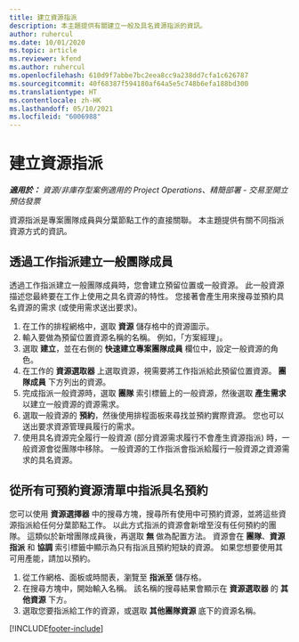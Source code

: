 ```yaml
---
title: 建立資源指派
description: 本主題提供有關建立一般及具名資源指派的資訊。
author: ruhercul
ms.date: 10/01/2020
ms.topic: article
ms.reviewer: kfend
ms.author: ruhercul
ms.openlocfilehash: 610d9f7abbe7bc2eea8cc9a238dd7cfa1c626787
ms.sourcegitcommit: 40f68387f594180af64a5e5c748b6efa188bd300
ms.translationtype: HT
ms.contentlocale: zh-HK
ms.lasthandoff: 05/10/2021
ms.locfileid: "6006988"
---
```

# <a name="create-resource-assignments"></a>建立資源指派

_**適用於：** 資源/非庫存型案例適用的 Project Operations、精簡部署 - 交易至開立預估發票_


資源指派是專案團隊成員與分葉節點工作的直接關聯。 本主題提供有關不同指派資源方式的資訊。

## <a name="create-a-generic-team-member-through-task-assignment"></a>透過工作指派建立一般團隊成員


透過工作指派建立一般團隊成員時，您會建立預留位置或一般資源。 此一般資源描述您最終要在工作上使用之具名資源的特性。 您接著會產生用來搜尋並預約具名資源的需求 (或使用需求送出要求)。

1. 在工作的排程網格中，選取 **資源** 儲存格中的資源圖示。
2. 輸入要做為預留位置資源名稱的名稱。 例如，「方案經理」。
3. 選取 **建立**，並在右側的 **快速建立專案團隊成員** 欄位中，設定一般資源的角色。
4. 在工作的 **資源選取器** 上選取資源，視需要將工作指派給此預留位置資源。 **團隊成員** 下方列出的資源。
5. 完成指派一般資源時，選取 **團隊** 索引標籤上的一般資源，然後選取 **產生需求** 以建立一般資源的資源需求。
6. 選取一般資源的 **預約**，然後使用排程面板來尋找並預約實際資源。 您也可以送出要求資源管理員履行的需求。
7. 使用具名資源完全履行一般資源 (部分資源需求履行不會產生資源指派) 時，一般資源會從團隊中移除。 一般資源的工作指派會指派給履行一般資源之資源需求的具名資源。

## <a name="assign-a-named-resource-from-the-list-of-all-bookable-resources"></a>從所有可預約資源清單中指派具名預約

您可以使用 **資源選擇器** 中的搜尋方塊，搜尋所有使用中可預約資源，並將這些資源指派給任何分葉節點工作。 以此方式指派的資源會新增至沒有任何預約的團隊。 這類似於新增團隊成員後，再選取 **無** 做為配置方法。 資源會在 **團隊**、**資源指派** 和 **協調** 索引標籤中顯示為只有指派且預約短缺的資源。 如果您想要使用其可用產能，請加以預約。

1. 從工作網格、面板或時間表，瀏覽至 **指派至** 儲存格。
2. 在搜尋方塊中，開始輸入名稱。 該名稱的搜尋結果會顯示在 **資源選取器** 的 **其他資源** 下方。
3. 選取您要指派給工作的資源，或選取 **其他團隊資源** 底下的資源名稱。


[!INCLUDE[footer-include](../includes/footer-banner.md)]